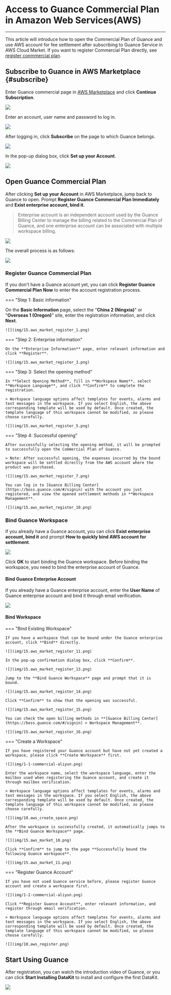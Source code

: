 # Access to Guance Commercial Plan in Amazon Web Services(AWS)
---

This article will introduce how to open the Commercial Plan of Guance and use AWS account for fee settlement after subscribing to Guance Service in AWS Cloud Market. If you want to register Commercial Plan directly, see [register conmmercial plan](commercial-register.md).

## Subscribe to Guance in AWS Marketplace {#subscribe}

Enter Guance commercial page in [AWS Marketplace](https://awsmarketplace.amazonaws.cn/marketplace/pp/prodview-ywkat3beera5k) and click **Continue Subscription**.

![](img/8.space_4.png)

Enter an account, user name and password to log in.

![](img/8.space_5.png)

After logging in, click **Subscribe** on the page to which Guance belongs.

![](img/8.space_8.png)

In the pop-up dialog box, click **Set up your Account**.

![](img/8.space_9.png)


## Open Guance Commercial Plan

After clicking **Set up your Account** in AWS Marketplace, jump back to Guance to open. Prompt **Register Guance Commercial Plan Immediately** and **Exist enterprise account, bind it**.

> Enterprise account is an independent account used by the Guance Billing Center to manage the billing related to the Commercial Plan of Guance, and one enterprise account can be associated with multiple workspace billing.

![](img/15.aws_market_1.png)

The overall process is as follows:

![](img/17.process_1.jpg)

### Register Guance Commercial Plan

If you don't have a Guance account yet, you can click **Register Guance Commercial Plan Now** to enter the account registration process.

=== "Step 1: Basic information"

   On the **Basic Information** page, select the "**China 2 (Ningxia)**" or "**Overseas 1 (Oregon)**" site, enter the registration information, and click **Next**.

    ![](img/15.aws_market_register_1.png)

=== "Step 2: Enterprise information"

    On the **Enterprise Information** page, enter relevant information and click **Register**.

    ![](img/15.aws_market_register_3.png)

=== "Step 3: Select the opening method"

    In **Select Opening Method**, fill in **Workspace Name**, select **Workspace Language**, and click **Confirm** to complete the registration.

    > Workspace language options affect templates for events, alarms and text messages in the workspace. If you select English, the above corresponding template will be used by default. Once created, the template language of this workspace cannot be modified, so please choose carefully.
    
    ![](img/15.aws_market_register_5.png)

=== "Step 4: Successful opening"

    After successfully selecting the opening method, it will be prompted to successfully open the Commercial Plan of Guance.
    
    > Note: After successful opening, the expenses incurred by the bound workspace will be settled directly from the AWS account where the product was purchased.

    ![](img/15.aws_market_register_7.png)

    You can log in to [Guance Billing Center](https://boss.guance.com/#/signin) with the account you just registered, and view the opened settlement methods in **Workspace Management**.

    ![](img/15.aws_market_register_10.png)

### Bind Guance Workspace

If you already have a Guance account, you can click **Exist enterprise account, bind it** and prompt **How to quickly bind AWS account for settlement**.

![](img/15.aws_market_2.png)

Click **OK** to start binding the Guance workspace. Before binding the workspace, you need to bind the enterprise account of Guance.

#### Bind Guance Enterprise Account

If you already have a Guance enterprise account, enter the **User Name** of Guance enterprise account and bind it through email verification.

![](img/15.aws_market_3.png)


#### Bind Workspace

=== "Bind Existing Workspace"

    If you have a workspace that can be bound under the Guance enterprise account, click **Bind** directly.

    ![](img/15.aws_market_register_11.png)

    In the pop-up confirmation dialog box, click **Confirm**.

    ![](img/15.aws_market_register_13.png)
    
    Jump to the **Bind Guance Workspace** page and prompt that it is bound.

    ![](img/15.aws_market_register_14.png)

    Click **Confirm** to show that the opening was successful.

    ![](img/15.aws_market_register_15.png)

    You can check the open billing methods in **[Guance Billing Center](https://boss.guance.com/#/signin) > Workspace Management**.

    ![](img/15.aws_market_register_16.png)


=== "Create a Workspace"

    If you have registered your Guance account but have not yet created a workspace, please click **Create Workspace** first.

    ![](img/1-1-commercial-aliyun.png)

    Enter the workspace name, select the workspace language, enter the mailbox used when registering the Guance account, and create it through mailbox verification.

    > Workspace language options affect templates for events, alarms and text messages in the workspace. If you select English, the above corresponding template will be used by default. Once created, the template language of this workspace cannot be modified, so please choose carefully.

    ![](img/10.aws_create_space.png)

    After the workspace is successfully created, it automatically jumps to the **Bind Guance Workspace** page.

    ![](img/15.aws_market_10.png)

    Click **Confirm** to jump to the page **Successfully bound the following Guance workspace**.

    ![](img/15.aws_market_11.png)

=== "Register Guance Account"

    If you have not used Guance service before, please register Guance account and create a workspace first.

    ![](img/1-2-commercial-aliyun.png)

    Click **Register Guance Account**, enter relevant information, and register through email verification.

    > Workspace language options affect templates for events, alarms and text messages in the workspace. If you select English, the above corresponding template will be used by default. Once created, the template language of this workspace cannot be modified, so please choose carefully.

    ![](img/10.aws_register.png)

## Start Using Guance

After registration, you can watch the introduction video of Guance, or you can click **Start Installing DataKit** to install and configure the first DataKit.

![](img/1-free-start-1109.png)


